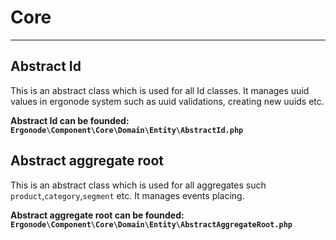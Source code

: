 # Core

-----
 
## Abstract Id

This is an abstract class which is used for all Id classes. It manages uuid values in ergonode system such as uuid validations, creating new uuids etc. 
 
 **Abstract Id can be founded:<br> `Ergonode\Component\Core\Domain\Entity\AbstractId.php`**


## Abstract aggregate root 

This is an abstract class which is used for all aggregates such `product`,`category`,`segment` etc. It manages events placing.

**Abstract aggregate root can be founded:<br> `Ergonode\Component\Core\Domain\Entity\AbstractAggregateRoot.php`**
